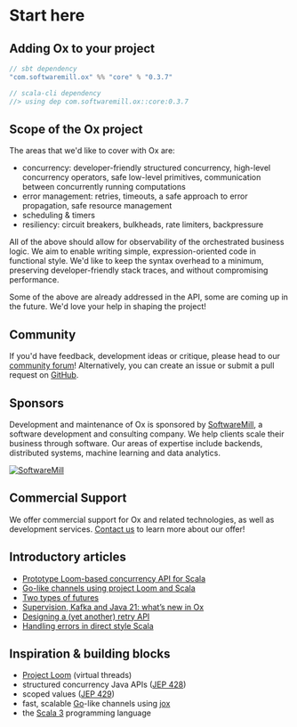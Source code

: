 # Start here

## Adding Ox to your project

```scala
// sbt dependency
"com.softwaremill.ox" %% "core" % "0.3.7"

// scala-cli dependency
//> using dep com.softwaremill.ox::core:0.3.7
```

## Scope of the Ox project

The areas that we'd like to cover with Ox are:

* concurrency: developer-friendly structured concurrency, high-level concurrency operators, safe low-level primitives, 
  communication between concurrently running computations
* error management: retries, timeouts, a safe approach to error propagation, safe resource management
* scheduling & timers
* resiliency: circuit breakers, bulkheads, rate limiters, backpressure

All of the above should allow for observability of the orchestrated business logic. We aim to enable writing simple, 
expression-oriented code in functional style. We'd like to keep the syntax overhead to a minimum, preserving 
developer-friendly stack traces, and without compromising performance.

Some of the above are already addressed in the API, some are coming up in the future. We'd love your help in shaping the
project!

## Community

If you'd have feedback, development ideas or critique, please head to our [community forum](https://softwaremill.community/c/ox/12)!
Alternatively, you can create an issue or submit a pull request on [GitHub](https://github.com/softwaremill/ox).

## Sponsors

Development and maintenance of Ox is sponsored by [SoftwareMill](https://softwaremill.com), a software development and consulting company. 
We help clients scale their business through software. Our areas of expertise include backends, distributed systems, 
machine learning and data analytics.

[![](https://files.softwaremill.com/logo/logo.png "SoftwareMill")](https://softwaremill.com)

## Commercial Support

We offer commercial support for Ox and related technologies, as well as development services. 
[Contact us](https://softwaremill.com/contact/) to learn more about our offer!

## Introductory articles

* [Prototype Loom-based concurrency API for Scala](https://softwaremill.com/prototype-loom-based-concurrency-api-for-scala/)
* [Go-like channels using project Loom and Scala](https://softwaremill.com/go-like-channels-using-project-loom-and-scala/)
* [Two types of futures](https://softwaremill.com/two-types-of-futures/)
* [Supervision, Kafka and Java 21: what’s new in Ox](https://softwaremill.com/supervision-kafka-and-java-21-whats-new-in-ox/)
* [Designing a (yet another) retry API](https://softwaremill.com/designing-a-yet-another-retry-api/)
* [Handling errors in direct style Scala](https://softwaremill.com/handling-errors-in-direct-style-scala/)

## Inspiration & building blocks

* [Project Loom](https://openjdk.org/projects/loom/) (virtual threads)
* structured concurrency Java APIs ([JEP 428](https://openjdk.org/jeps/428))
* scoped values ([JEP 429](https://openjdk.org/jeps/429))
* fast, scalable [Go](https://golang.org)-like channels using [jox](https://github.com/softwaremill/jox)
* the [Scala 3](https://www.scala-lang.org) programming language
